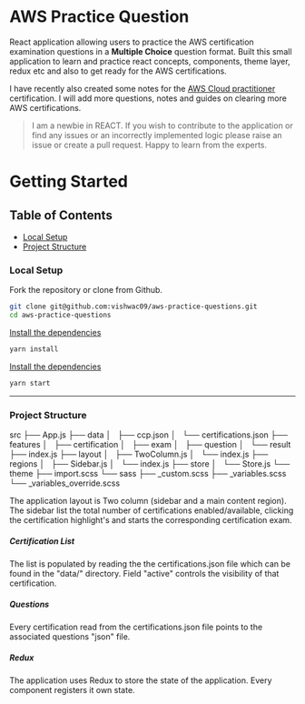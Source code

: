 # AWS Practice Question

React application allowing users to practice the AWS certification examination questions in a __Multiple Choice__ question format. Built this small application to learn and practice react concepts, components, theme layer, redux etc and also to get ready for the AWS certifications.

I have recently also created some notes for the [AWS Cloud practitioner](https://github.com/vishwac09/aws-cloud-practitioner#other-services) certification. I will add more questions, notes and guides on clearing more AWS certifications.

> I am a newbie in REACT. If you wish to contribute to the application or find any issues or an incorrectly implemented logic please raise an issue or create a pull request. Happy to learn from the experts.

# Getting Started

## Table of Contents
  - [Local Setup](#local-setup)
  - [Project Structure](#project-structure)

### Local Setup

Fork the repository or clone from Github.

```sh
git clone git@github.com:vishwac09/aws-practice-questions.git
cd aws-practice-questions
```

<ins>Install the dependencies</ins>

```sh
yarn install
```

<ins>Install the dependencies</ins>

```sh
yarn start
```
---

### Project Structure

src
├── App.js
├── data
│   ├── ccp.json
│   └── certifications.json
├── features
│   ├── certification
│   ├── exam
│   ├── question
│   └── result
├── index.js
├── layout
│   ├── TwoColumn.js
│   └── index.js
├── regions
│   ├── Sidebar.js
│   └── index.js
├── store
│   └── Store.js
└── theme
    ├── import.scss
    └── sass
        ├── _custom.scss
        ├── _variables.scss
        └── _variables_override.scss

The application layout is Two column (sidebar and a main content region). The sidebar list the total number of certifications enabled/available, clicking the certification highlight's and starts the corresponding certification exam.

##### Certification List
The list is populated by reading the the certifications.json file which can be found in the "data/" directory. Field "active" controls the visibility of that certification.

##### Questions
Every certification read from the certifications.json file points to the associated questions "json" file.

##### Redux
The application uses Redux to store the state of the application. Every component registers it own state.
